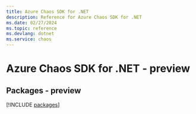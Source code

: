 ```yaml
---
title: Azure Chaos SDK for .NET
description: Reference for Azure Chaos SDK for .NET
ms.date: 02/27/2024
ms.topic: reference
ms.devlang: dotnet
ms.service: chaos
---
```

# Azure Chaos SDK for .NET - preview
## Packages - preview
[!INCLUDE [packages](chaos-index.md)]